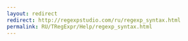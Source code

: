 ```yaml
---
layout: redirect
redirect: http://regexpstudio.com/ru/regexp_syntax.html
permalink: RU/TRegExpr/Help/regexp_syntax.html
---
```

